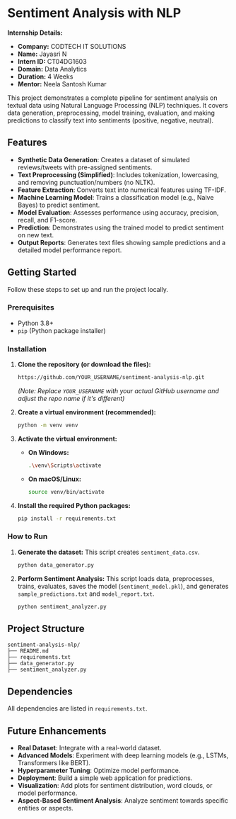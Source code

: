 # Sentiment Analysis with NLP

**Internship Details:**
* **Company:** CODTECH IT SOLUTIONS
* **Name:** Jayasri N
* **Intern ID:** CT04DG1603
* **Domain:** Data Analytics
* **Duration:** 4 Weeks
* **Mentor:** Neela Santosh Kumar

This project demonstrates a complete pipeline for sentiment analysis on textual data using Natural Language Processing (NLP) techniques. It covers data generation, preprocessing, model training, evaluation, and making predictions to classify text into sentiments (positive, negative, neutral).

## Features

* **Synthetic Data Generation**: Creates a dataset of simulated reviews/tweets with pre-assigned sentiments.
* **Text Preprocessing (Simplified)**: Includes tokenization, lowercasing, and removing punctuation/numbers (no NLTK).
* **Feature Extraction**: Converts text into numerical features using TF-IDF.
* **Machine Learning Model**: Trains a classification model (e.g., Naive Bayes) to predict sentiment.
* **Model Evaluation**: Assesses performance using accuracy, precision, recall, and F1-score.
* **Prediction**: Demonstrates using the trained model to predict sentiment on new text.
* **Output Reports**: Generates text files showing sample predictions and a detailed model performance report.

## Getting Started

Follow these steps to set up and run the project locally.

### Prerequisites

* Python 3.8+
* `pip` (Python package installer)

### Installation

1.  **Clone the repository (or download the files):**
    ```bash
    https://github.com/YOUR_USERNAME/sentiment-analysis-nlp.git
    ```
    *(Note: Replace `YOUR_USERNAME` with your actual GitHub username and adjust the repo name if it's different)*

2.  **Create a virtual environment (recommended):**
    ```bash
    python -m venv venv
    ```

3.  **Activate the virtual environment:**
    * **On Windows:**
        ```bash
        .\venv\Scripts\activate
        ```
    * **On macOS/Linux:**
        ```bash
        source venv/bin/activate
        ```

4.  **Install the required Python packages:**
    ```bash
    pip install -r requirements.txt
    ```

### How to Run

1.  **Generate the dataset:**
    This script creates `sentiment_data.csv`.
    ```bash
    python data_generator.py
    ```

2.  **Perform Sentiment Analysis:**
    This script loads data, preprocesses, trains, evaluates, saves the model (`sentiment_model.pkl`), and generates `sample_predictions.txt` and `model_report.txt`.
    ```bash
    python sentiment_analyzer.py
    ```

## Project Structure
```
sentiment-analysis-nlp/
├── README.md
├── requirements.txt
├── data_generator.py          
├── sentiment_analyzer.py      
```
## Dependencies

All dependencies are listed in `requirements.txt`.

## Future Enhancements

* **Real Dataset**: Integrate with a real-world dataset.
* **Advanced Models**: Experiment with deep learning models (e.g., LSTMs, Transformers like BERT).
* **Hyperparameter Tuning**: Optimize model performance.
* **Deployment**: Build a simple web application for predictions.
* **Visualization**: Add plots for sentiment distribution, word clouds, or model performance.
* **Aspect-Based Sentiment Analysis**: Analyze sentiment towards specific entities or aspects.

        

